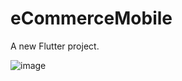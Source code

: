 # eCommerceMobile

A new Flutter project.

![image](https://user-images.githubusercontent.com/37857818/113659140-caa4ba80-9677-11eb-90bf-d7f199fcd6b4.png)
